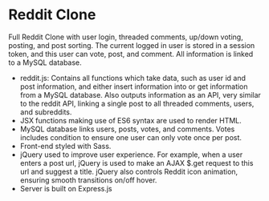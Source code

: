 # Reddit Clone

Full Reddit Clone with user login, threaded comments, up/down voting, posting, and post sorting. The current logged in user is stored in a session token, and this user can vote, post, and comment. All information is linked to a MySQL database. 

* reddit.js: Contains all functions which take data, such as user id and post information, and either insert information into or get information from a MySQL database. Also outputs information as an API, very similar to the reddit API, linking a single post to all threaded comments, users, and subreddits.
* JSX functions making use of ES6 syntax are used to render HTML.
* MySQL database links users, posts, votes, and comments. Votes includes condition to ensure one user can only vote once per post.
* Front-end styled with Sass.
* jQuery used to improve user experience. For example, when a user enters a post url, jQuery is used to make an AJAX $.get request to this url and suggest a title. jQuery also controls Reddit icon animation, ensuring smooth transitions on/off hover.
* Server is built on Express.js
